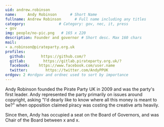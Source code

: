 ```yaml
---
uid: andrew.robinson
name:     Andy Robinson      # Short Name
fullname: Andrew Robinson      # Full name including any titles
category:               # Category: gov, nec, it, press
- gov
img: people/no-pic.png   # 165 x 220
description: Founder and governor # Short desc. Max 160 chars
mail:
- a.robinson@pirateparty.org.uk
profiles:
  github:       https://github.com/?
  gitlab:        https://gitlab.pirateparty.org.uk/?
  facebook:    https://www.facebook.com/user.name
  twitter:        https://twitter.com/AndyPPUK
ordgov: 2 #ordgov and ordnec used to sort by importance
---
```


Andy Robinson founded the Pirate Party UK in 2009 and was the party's first leader. Andy represented the party primarily on issues around copyright, asking "I'd dearly like to know where all this money is meant to be?" when opposition claimed piracy was costing the creative arts heavily.

Since then, Andy has occupied a seat on the Board of Governors, and was Chair of the Board between x and x.